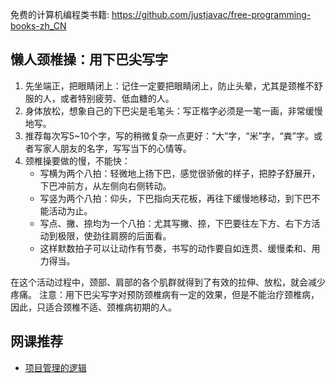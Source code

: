 免费的计算机编程类书籍: https://github.com/justjavac/free-programming-books-zh_CN

## 懒人颈椎操：用下巴尖写字
1. 先坐端正，把眼睛闭上：记住一定要把眼睛闭上，防止头晕，尤其是颈椎不舒服的人，或者特别疲劳、低血糖的人。
2. 身体放松，想象自己的下巴尖是毛笔头：写正楷字必须是一笔一画，非常缓慢地写。
3. 推荐每次写5~10个字，写的稍微复杂一点更好：“大”字，“米”字，“粪”字。或者写家人朋友的名字，写写当下的心情等。
4. 颈椎操要做的慢，不能快：
    - 写横为两个八拍：轻微地上扬下巴，感觉很骄傲的样子，把脖子舒展开，下巴冲前方，从左侧向右侧转动。
    - 写竖为两个八拍：仰头，下巴指向天花板，再往下缓慢地移动，到下巴不能活动为止。
    - 写点、撇、捺均为一个八拍：尤其写撇、捺，下巴要往左下方、右下方活动到极限，使劲往肩膀的后面看。
    - 这样默数拍子可以让动作有节奏，书写的动作要自如连贯、缓慢柔和、用力得当。

在这个活动过程中，颈部、肩部的各个肌群就得到了有效的拉伸、放松，就会减少疼痛。
注意：用下巴尖写字对预防颈椎病有一定的效果，但是不能治疗颈椎病，因此，只适合颈椎不适、颈椎病初期的人。

## 网课推荐
- [项目管理的逻辑](https://www.bilibili.com/video/av58450290)
